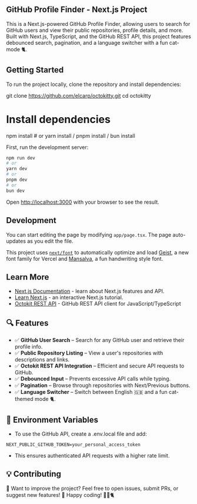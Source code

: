 ## GitHub Profile Finder - Next.js Project

This is a Next.js-powered GitHub Profile Finder, allowing users to search for GitHub users and view their public repositories, profile details, and more. Built with Next.js, TypeScript, and the GitHub REST API, this project features debounced search, pagination, and a language switcher with a fun cat-mode 🐈.

## Getting Started

To run the project locally, clone the repository and install dependencies:

git clone https://github.com/elcarp/octokitty.git
cd octokitty

# Install dependencies
npm install  # or yarn install / pnpm install / bun install


First, run the development server:

```bash
npm run dev
# or
yarn dev
# or
pnpm dev
# or
bun dev
```

Open [http://localhost:3000](http://localhost:3000) with your browser to see the result.

## Development

You can start editing the page by modifying `app/page.tsx`. The page auto-updates as you edit the file.

This project uses [`next/font`](https://nextjs.org/docs/app/building-your-application/optimizing/fonts) to automatically optimize and load [Geist](https://vercel.com/font), a new font family for Vercel and [Mansalva](https://fonts.google.com/specimen/Mansalva), a fun handwriting style font.

## Learn More

- [Next.js Documentation](https://nextjs.org/docs) - learn about Next.js features and API.
- [Learn Next.js](https://nextjs.org/learn) - an interactive Next.js tutorial.
- [Octokit REST API](https://octokit.github.io/rest.js/) - GitHub REST API client for JavaScript/TypeScript

## 🔍 Features  

- ✅ **GitHub User Search** – Search for any GitHub user and retrieve their profile info.  
- ✅ **Public Repository Listing** – View a user's repositories with descriptions and links.  
- ✅ **Octokit REST API Integration** – Efficient and secure API requests to GitHub.  
- ✅ **Debounced Input** – Prevents excessive API calls while typing.  
- ✅ **Pagination** – Browse through repositories with Next/Previous buttons.  
- ✅ **Language Switcher** – Switch between English 🇬🇧 and a fun cat-themed mode 🐈.  

## 🔑 Environment Variables

- To use the GitHub API, create a .env.local file and add: 
```
NEXT_PUBLIC_GITHUB_TOKEN=your_personal_access_token
```
- This ensures authenticated API requests with a higher rate limit.

## 💡 Contributing
👾 Want to improve the project? Feel free to open issues, submit PRs, or suggest new features!
🔗 Happy coding! 🚀🐙🐈
